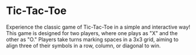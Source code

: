 # Tic-Tac-Toe
Experience the classic game of Tic-Tac-Toe in a simple and interactive way! This game is designed for two players, where one plays as "X" and the other as "O." Players take turns marking spaces in a 3x3 grid, aiming to align three of their symbols in a row, column, or diagonal to win.
